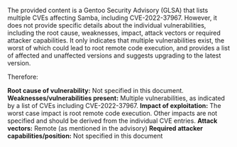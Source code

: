 The provided content is a Gentoo Security Advisory (GLSA) that lists multiple CVEs affecting Samba, including CVE-2022-37967. However, it does not provide specific details about the individual vulnerabilities, including the root cause, weaknesses, impact, attack vectors or required attacker capabilities. It only indicates that multiple vulnerabilities exist, the worst of which could lead to root remote code execution, and provides a list of affected and unaffected versions and suggests upgrading to the latest version.

Therefore:

**Root cause of vulnerability:** Not specified in this document.
**Weaknesses/vulnerabilities present:** Multiple vulnerabilities, as indicated by a list of CVEs including CVE-2022-37967.
**Impact of exploitation:** The worst case impact is root remote code execution. Other impacts are not specified and should be derived from the individual CVE entries.
**Attack vectors:** Remote (as mentioned in the advisory)
**Required attacker capabilities/position:** Not specified in this document